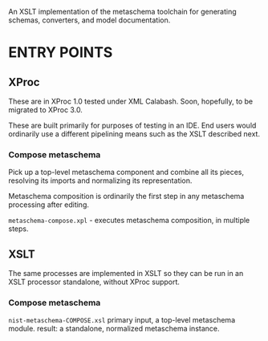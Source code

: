 An XSLT implementation of the metaschema toolchain for generating schemas, converters, and model documentation.

# ENTRY POINTS

## XProc

These are in XProc 1.0 tested under XML Calabash. Soon, hopefully, to be migrated to XProc 3.0.

These are built primarily for purposes of testing in an IDE. End users would ordinarily use a different pipelining means such as the XSLT described next.

### Compose metaschema

Pick up a top-level metaschema component and combine all its pieces, resolving its imports and normalizing its representation.

Metaschema composition is ordinarily the first step in any metaschema processing after editing.

`metaschema-compose.xpl` - executes metaschema composition, in multiple steps.

## XSLT

The same processes are implemented in XSLT so they can be run in an XSLT processor standalone, without XProc support.


### Compose metaschema

`nist-metaschema-COMPOSE.xsl` primary input, a top-level metaschema module. result: a standalone, normalized metaschema instance.
